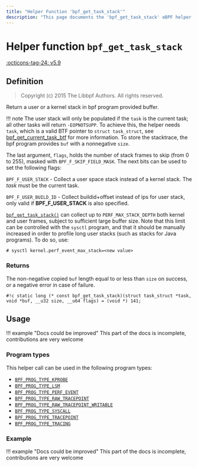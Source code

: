 ```yaml
---
title: "Helper Function 'bpf_get_task_stack'"
description: "This page documents the 'bpf_get_task_stack' eBPF helper function, including its definition, usage, program types that can use it, and examples."
---
```

# Helper function `bpf_get_task_stack`

<!-- [FEATURE_TAG](bpf_get_task_stack) -->
[:octicons-tag-24: v5.9](https://github.com/torvalds/linux/commit/fa28dcb82a38f8e3993b0fae9106b1a80b59e4f0)
<!-- [/FEATURE_TAG] -->

## Definition

> Copyright (c) 2015 The Libbpf Authors. All rights reserved.

Return a user or a kernel stack in bpf program provided buffer. 

!!! note
    The user stack will only be populated if the `task` is the current task; all other tasks will return `-EOPNOTSUPP`. To achieve this, the helper needs `task`, which is a valid BTF pointer to `struct task_struct`, see [bpf_get_current_task_btf](../helper-function/bpf_get_current_task_btf.md) for more information. To store the stacktrace, the bpf program provides `buf` with a nonnegative `size`.

The last argument, `flags`, holds the number of stack frames to skip (from 0 to 255), masked with `BPF_F_SKIP_FIELD_MASK`. The next bits can be used to set the following flags:

`BPF_F_USER_STACK` - Collect a user space stack instead of a kernel stack. The _task_ must be the current task.

`BPF_F_USER_BUILD_ID` - Collect buildid+offset instead of ips for user stack, only valid if **BPF_F_USER_STACK** is also specified.

[`bpf_get_task_stack()`](../helper-function/bpf_get_task_stack.md) can collect up to `PERF_MAX_STACK_DEPTH` both kernel and user frames, subject to sufficient large buffer size. Note that this limit can be controlled with the `sysctl` program, and that it should be manually increased in order to profile long user stacks (such as stacks for Java programs). To do so, use:

```
# sysctl kernel.perf_event_max_stack=<new value>
```

### Returns

The non-negative copied `buf` length equal to or less than `size` on success, or a negative error in case of failure.

`#!c static long (* const bpf_get_task_stack)(struct task_struct *task, void *buf, __u32 size, __u64 flags) = (void *) 141;`

## Usage

!!! example "Docs could be improved"
    This part of the docs is incomplete, contributions are very welcome

### Program types

This helper call can be used in the following program types:

<!-- DO NOT EDIT MANUALLY -->
<!-- [HELPER_FUNC_PROG_REF] -->
 * [`BPF_PROG_TYPE_KPROBE`](../program-type/BPF_PROG_TYPE_KPROBE.md)
 * [`BPF_PROG_TYPE_LSM`](../program-type/BPF_PROG_TYPE_LSM.md)
 * [`BPF_PROG_TYPE_PERF_EVENT`](../program-type/BPF_PROG_TYPE_PERF_EVENT.md)
 * [`BPF_PROG_TYPE_RAW_TRACEPOINT`](../program-type/BPF_PROG_TYPE_RAW_TRACEPOINT.md)
 * [`BPF_PROG_TYPE_RAW_TRACEPOINT_WRITABLE`](../program-type/BPF_PROG_TYPE_RAW_TRACEPOINT_WRITABLE.md)
 * [`BPF_PROG_TYPE_SYSCALL`](../program-type/BPF_PROG_TYPE_SYSCALL.md)
 * [`BPF_PROG_TYPE_TRACEPOINT`](../program-type/BPF_PROG_TYPE_TRACEPOINT.md)
 * [`BPF_PROG_TYPE_TRACING`](../program-type/BPF_PROG_TYPE_TRACING.md)
<!-- [/HELPER_FUNC_PROG_REF] -->

### Example

!!! example "Docs could be improved"
    This part of the docs is incomplete, contributions are very welcome
